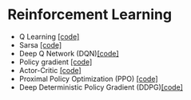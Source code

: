 # Reinforcement Learning

- Q Learning [[code]](q-learning.py)
- Sarsa [[code]](sarsa.py)
- Deep Q Network (DQN)[[code]](dqn.py)
- Policy gradient [[code]](policy_gradient.py)
- Actor-Critic [[code]](actor_critic.py)
- Proximal Policy Optimization (PPO) [[code]](ppo.py)
- Deep Deterministic Policy Gradient (DDPG)[[code]](ddpg.py)

